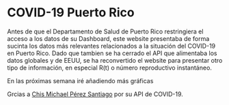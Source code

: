 # COVID-19 Puerto Rico

Antes de que el Departamento de Salud de Puerto Rico restringiera el acceso a los datos de su Dashboard, este website presentaba de forma sucinta los datos más relevantes relacionados a la situación del COVID-19 en Puerto Rico. Dado que tambien se ha cerrado el API que alimentaba los datos globales y de EEUU, se ha reconvertido el website para presentar otro tipo de información, en especial R(t) o número reproductivo instantáneo.

En las próximas semana iré añadiendo más gráficas

Grcias a [Chis Michael Pérez Santiago](https://github.com/ChrisMichaelPerezSantiago) por su API de COVID-19.
